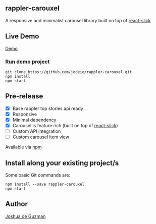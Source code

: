 ## rappler-carouxel
A responsive and minimalist carousel library built on top of [react-slick](https://github.com/akiran/react-slick)

## Live Demo
[Demo](http://www.jodeio.github.io/rappler-carouxel)

### Run demo project
```
git clone https://github.com/jodeio/rappler-carouxel.git
npm install
npm start
```

## Pre-release

- [x] Base rappler top stories api ready
- [x] Responsive
- [x] Minimal dependency
- [x] Carousel is feature rich (built on top of [react-slick](https://github.com/akiran/react-slick))
- [ ] Custom API integration
- [ ] Custom carousel item view

Available via [npm](https://www.npmjs.com/package/rappler-carouxel)

## Install along your existing project/s
Some basic Git commands are:
```
npm install --save rappler-carouxel
npm start
```

## Author
[Joshua de Guzman](https://bit.ly/jodeio)
